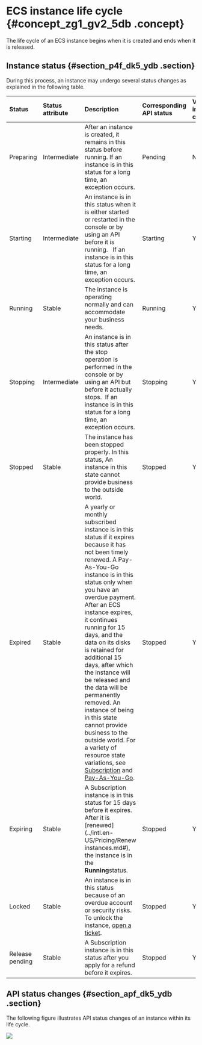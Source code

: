 # ECS instance life cycle {#concept_zg1_gv2_5db .concept}

The life cycle of an ECS instance begins when it is created and ends when it is released. 

## Instance status {#section_p4f_dk5_ydb .section}

During this process, an instance may undergo several status changes as explained in the following table.

|Status|Status attribute|Description|Corresponding API status|Viewable in the console|
|:-----|:---------------|:----------|:-----------------------|:----------------------|
|Preparing|Intermediate|After an instance is created, it remains in this status before running. If an instance is in this status for a long time, an exception occurs.|Pending|No|
|Starting|Intermediate|An instance is in this status when it is either started or restarted in the console or by using an API before it is running.   If an instance is in this status for a long time, an exception occurs.|Starting|Yes.|
|Running|Stable|The instance is operating normally and can accommodate your business needs.|Running|Yes.|
|Stopping|Intermediate|An instance is in this status after the stop operation is performed in the console or by using an API but before it actually stops.  If an instance is in this status for a long time, an exception occurs.|Stopping|Yes.|
|Stopped|Stable|The instance has been stopped properly. In this status, An instance in this state cannot provide business to the outside world.|Stopped|Yes.|
|Expired|Stable|A yearly or monthly subscribed instance is in this status if it expires because it has not been timely renewed. A Pay-As-You-Go instance is in this status only when you have an overdue payment. After an ECS instance expires, it continues running for 15 days, and the data on its disks is retained for additional 15 days, after which the instance will be released and the data will be permanently removed. An instance of being in this state cannot provide business to the outside world. For a variety of resource state variations, see [Subscription](../intl.en-US/Pricing/Subscription.md#) and [Pay-As-You-Go](../intl.en-US/Pricing/Pay-As-You-Go.md#).|Stopped|Yes.|
|Expiring|Stable|A Subscription instance is in this status for 15 days before it expires.  After it is [renewed](../intl.en-US/Pricing/Renew instances.md#), the instance is in the **Running**status.|Stopped|Yes.|
|Locked|Stable|An instance is in this status because of an overdue account or security risks.  To unlock the instance, [open a ticket](https://workorder-intl.console.aliyun.com/#/ticket/createIndex).|Stopped|Yes. |
|Release pending|Stable|A Subscription instance is in this status after you apply for a refund before it expires.|Stopped |Yes. |

## API status changes {#section_apf_dk5_ydb .section}

The following figure illustrates API status changes of an instance within its life cycle.

![](http://static-aliyun-doc.oss-cn-hangzhou.aliyuncs.com/assets/img/9551/5105_en-US.png)

